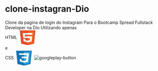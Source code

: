 # clone-instagran-Dio

<span>Clone da pagina de login do Instagram Para o Bootcamp Spread Fullstack Developer na Dio Utilizando apenas
  <br>
  HTML <img align="center" alt="dvam-HTML" height="50" width="60" src="https://raw.githubusercontent.com/devicons/devicon/master/icons/html5/html5-original.svg">
 <br>
  e 
  <br>
  CSS <img align="center" alt="dvam-CSS" height="50" width="60" src="https://raw.githubusercontent.com/devicons/devicon/master/icons/css3/css3-original.svg">
</span>
![googleplay-button](https://user-images.githubusercontent.com/66497989/166130323-70513d37-c984-4d4d-99fd-9abc85154251.png)
